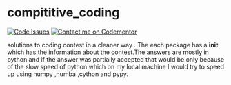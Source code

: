 # compititive_coding

[![Code Issues](http://www.quantifiedcode.com/api/v1/project/adfddf6ab4194ea899d47be4269dbf50/badge.svg)](http://www.quantifiedcode.com/app/project/adfddf6ab4194ea899d47be4269dbf50)
[![Contact me on Codementor](https://cdn.codementor.io/badges/contact_me_github.svg)](https://www.codementor.io/girishramnani?utm_source=github&utm_medium=button&utm_term=girishramnani&utm_campaign=github)

solutions to coding contest in a cleaner way . The each package has a __init__ which has the information about the contest.The answers are mostly in python and if the answer was partially accepted that would be only because of the slow speed of python which on my local machine I would try to speed up using numpy ,numba ,cython and pypy.
